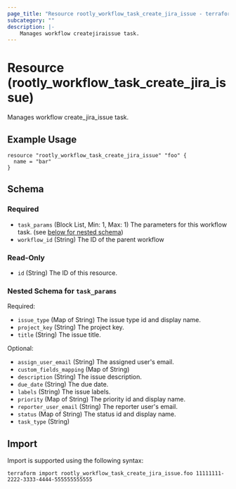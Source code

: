 ```yaml
---
page_title: "Resource rootly_workflow_task_create_jira_issue - terraform-provider-rootly"
subcategory: ""
description: |-
    Manages workflow createjiraissue task.
---
```


# Resource (rootly_workflow_task_create_jira_issue)

Manages workflow create_jira_issue task.

## Example Usage

```
resource "rootly_workflow_task_create_jira_issue" "foo" {
  name = "bar"
}
```

<!-- schema generated by tfplugindocs -->
## Schema

### Required

- `task_params` (Block List, Min: 1, Max: 1) The parameters for this workflow task. (see [below for nested schema](#nestedblock--task_params))
- `workflow_id` (String) The ID of the parent workflow

### Read-Only

- `id` (String) The ID of this resource.

<a id="nestedblock--task_params"></a>
### Nested Schema for `task_params`

Required:

- `issue_type` (Map of String) The issue type id and display name.
- `project_key` (String) The project key.
- `title` (String) The issue title.

Optional:

- `assign_user_email` (String) The assigned user's email.
- `custom_fields_mapping` (Map of String)
- `description` (String) The issue description.
- `due_date` (String) The due date.
- `labels` (String) The issue labels.
- `priority` (Map of String) The priority id and display name.
- `reporter_user_email` (String) The reporter user's email.
- `status` (Map of String) The status id and display name.
- `task_type` (String)

## Import

Import is supported using the following syntax:

```shell
terraform import rootly_workflow_task_create_jira_issue.foo 11111111-2222-3333-4444-555555555555
```